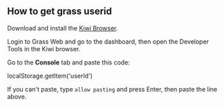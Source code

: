 ## **How to get grass userid**  

Download and install the [Kiwi Browser](https://play.google.com/store/apps/details?id=com.kiwibrowser.browser&hl=en).

Login to Grass Web and go to the dashboard, then open the Developer Tools in the Kiwi browser.

Go to the **Console** tab and paste this code:

localStorage.getItem('userId')

If you can't paste, type `allow pasting` and press Enter, then paste the line above.
